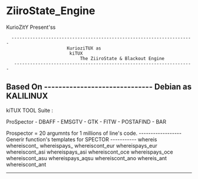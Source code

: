 ZiiroState_Engine
=================

KurioZitY Present'ss

      ---------------------------------------------------------------------
                           KurioziTUX as  
                            kiTUX 
                                The ZiiroState & Blackout Engine 
       --------------------------------------------------------------------


Based On 
       ------------------------------
          Debian as
                 KALILINUX
  --------------------------------------
  
 kiTUX TOOL Suite :
 
 ProSpector - DBAFF  - EMSGTV - GTK - FITW - POSTAFIND - BAR
 
 
 
 Prospector = 20  argumnts for 1 millions of line's code.
 ------------------      Generir function's templates for SPECTOR -----------
 whereis                                    
 whereiscont_                 whereispays_
 whereiscont_eur                    whereispays_eur
 whereiscont_asi                    whereispays_asi
 whereiscont_oce                    whereispays_oce
 whereiscont_asu                    whereispays_aqsu
 whereiscont_ano                    whereis_ant
 whereiscont_ant
 
 -----------------------------------------------------------------------------   
 

